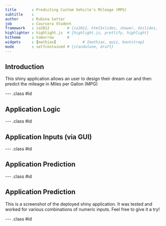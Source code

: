 ```yaml
---
title       : Predicting Custom Vehicle's Mileage (MPG)
subtitle    : 
author      : Rubina Sattar
job         : Coursera Student
framework   : io2012        # {io2012, html5slides, shower, dzslides, ...}
highlighter : highlight.js  # {highlight.js, prettify, highlight}
hitheme     : tomorrow      # 
widgets     : [mathjax]            # {mathjax, quiz, bootstrap}
mode        : selfcontained # {standalone, draft}
---
```


## Introduction

This shiny application allows an user to design their dream car and then predict the mileage in Miles per Gallon (MPG)

--- .class #id 

## Application Logic


--- .class #id 
## Application Inputs (via GUI)


--- .class #id 
## Application Prediction


--- .class #id 
## Application Prediction
This is a screenshot of the deployed shiny application. It was tested and worked for various combinations of numeric inputs. Feel free to give it a try!

--- .class #id 



